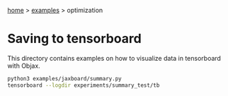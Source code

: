 [home](../../README.md) > [examples](../README.md) > optimization

# Saving to tensorboard

This directory contains examples on how to visualize data in tensorboard with Objax.

```bash
python3 examples/jaxboard/summary.py
tensorboard --logdir experiments/summary_test/tb
```
